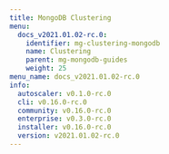 ```yaml
---
title: MongoDB Clustering
menu:
  docs_v2021.01.02-rc.0:
    identifier: mg-clustering-mongodb
    name: Clustering
    parent: mg-mongodb-guides
    weight: 25
menu_name: docs_v2021.01.02-rc.0
info:
  autoscaler: v0.1.0-rc.0
  cli: v0.16.0-rc.0
  community: v0.16.0-rc.0
  enterprise: v0.3.0-rc.0
  installer: v0.16.0-rc.0
  version: v2021.01.02-rc.0
---
```


